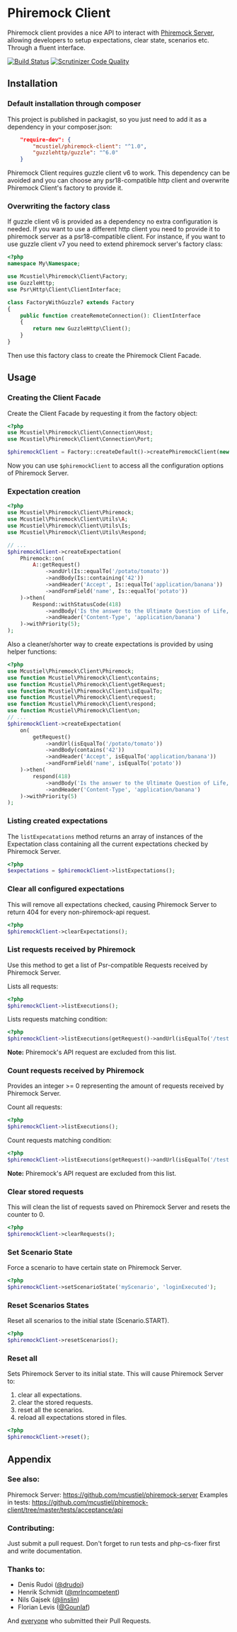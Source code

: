 # Phiremock Client

Phiremock client provides a nice API to interact with [Phiremock Server](https://github.com/mcustiel/phiremock-server), allowing developers to setup expectations, clear state, scenarios etc. Through a fluent interface.

[![Build Status](https://scrutinizer-ci.com/g/mcustiel/phiremock-client/badges/build.png?b=master)](https://scrutinizer-ci.com/g/mcustiel/phiremock/build-status/master)
[![Scrutinizer Code Quality](https://scrutinizer-ci.com/g/mcustiel/phiremock-client/badges/quality-score.png?b=master)](https://scrutinizer-ci.com/g/mcustiel/phiremock/?branch=master)

## Installation

### Default installation through composer

This project is published in packagist, so you just need to add it as a dependency in your composer.json:

```json
    "require-dev": {
        "mcustiel/phiremock-client": "^1.0",
        "guzzlehttp/guzzle": "^6.0"
    }
```
Phiremock Client requires guzzle client v6 to work. This dependency can be avoided and you can choose any psr18-compatible http client and overwrite Phiremock Client's factory to provide it.


### Overwriting the factory class

If guzzle client v6 is provided as a dependency no extra configuration is needed. If you want to use a different http client you need to provide it to phiremock server as a psr18-compatible client.
For instance, if you want to use guzzle client v7 you need to extend phiremock server's factory class:

```php
<?php
namespace My\Namespace;

use Mcustiel\Phiremock\Client\Factory;
use GuzzleHttp;
use Psr\Http\Client\ClientInterface;

class FactoryWithGuzzle7 extends Factory
{
    public function createRemoteConnection(): ClientInterface
    {
        return new GuzzleHttp\Client();
    }
}
```
Then use this factory class to create the Phiremock Client Facade.

## Usage

### Creating the Client Facade
Create the Client Facade by requesting it from the factory object:

```php
<?php
use Mcustiel\Phiremock\Client\Connection\Host;
use Mcustiel\Phiremock\Client\Connection\Port;

$phiremockClient = Factory::createDefault()->createPhiremockClient(new Host('my.phiremock.host'), new Port('8080'));
```

Now you can use `$phiremockClient` to access all the configuration options of Phiremock Server. 

### Expectation creation

```php
<?php
use Mcustiel\Phiremock\Client\Phiremock;
use Mcustiel\Phiremock\Client\Utils\A;
use Mcustiel\Phiremock\Client\Utils\Is;
use Mcustiel\Phiremock\Client\Utils\Respond;

// ...
$phiremockClient->createExpectation(
    Phiremock::on(
        A::getRequest()
            ->andUrl(Is::equalTo('/potato/tomato'))
            ->andBody(Is::containing('42'))
            ->andHeader('Accept', Is::equalTo('application/banana'))
            ->andFormField('name', Is::equalTo('potato'))
    )->then(
        Respond::withStatusCode(418)
            ->andBody('Is the answer to the Ultimate Question of Life, The Universe, and Everything')
            ->andHeader('Content-Type', 'application/banana')
    )->withPriority(5);
);

```

Also a cleaner/shorter way to create expectations is provided by using helper functions:

```php
<?php
use Mcustiel\Phiremock\Client\Phiremock;
use function Mcustiel\Phiremock\Client\contains;
use function Mcustiel\Phiremock\Client\getRequest;
use function Mcustiel\Phiremock\Client\isEqualTo;
use function Mcustiel\Phiremock\Client\request;
use function Mcustiel\Phiremock\Client\respond;
use function Mcustiel\Phiremock\Client\on;
// ...
$phiremockClient->createExpectation(
    on(
        getRequest()
            ->andUrl(isEqualTo('/potato/tomato'))
            ->andBody(contains('42'))
            ->andHeader('Accept', isEqualTo('application/banana'))
            ->andFormField('name', isEqualTo('potato'))
    )->then(
        respond(418)
            ->andBody('Is the answer to the Ultimate Question of Life, The Universe, and Everything')
            ->andHeader('Content-Type', 'application/banana')
    )->withPriority(5)
);
```

### Listing created expectations
The `listExpecatations` method returns an array of instances of the Expectation class containing all the current expectations checked by Phiremock Server.

```php
<?php
$expectations = $phiremockClient->listExpectations();
```

### Clear all configured expectations
This will remove all expectations checked, causing Phiremock Server to return 404 for every non-phiremock-api request.

```php
<?php
$phiremockClient->clearExpectations();
```

### List requests received by Phiremock
Use this method to get a list of Psr-compatible Requests received by Phiremock Server.

Lists all requests:

```php
<?php
$phiremockClient->listExecutions();
```

Lists requests matching condition:

```php
<?php
$phiremockClient->listExecutions(getRequest()->andUrl(isEqualTo('/test'));
```

**Note:** Phiremock's API request are excluded from this list.

### Count requests received by Phiremock
Provides an integer >= 0 representing the amount of requests received by Phiremock Server.

Count all requests:

```php
<?php
$phiremockClient->listExecutions();
```

Count requests matching condition:

```php
<?php
$phiremockClient->listExecutions(getRequest()->andUrl(isEqualTo('/test'));
```

**Note:** Phiremock's API request are excluded from this list.

### Clear stored requests
This will clean the list of requests saved on Phiremock Server and resets the counter to 0. 

```php
<?php
$phiremockClient->clearRequests();
```

### Set Scenario State
Force a scenario to have certain state on Phiremock Server.

```php
<?php
$phiremockClient->setScenarioState('myScenario', 'loginExecuted');
```

### Reset Scenarios States
Reset all scenarios to the initial state (Scenario.START).

```php
<?php
$phiremockClient->resetScenarios();
```

### Reset all
Sets Phiremock Server to its initial state. This will cause Phiremock Server to:
1. clear all expectations.
2. clear the stored requests.
3. reset all the scenarios.
4. reload all expectations stored in files.

```php
<?php
$phiremockClient->reset();
```

## Appendix

### See also:

Phiremock Server: https://github.com/mcustiel/phiremock-server
Examples in tests: https://github.com/mcustiel/phiremock-client/tree/master/tests/acceptance/api

### Contributing:

Just submit a pull request. Don't forget to run tests and php-cs-fixer first and write documentation.

### Thanks to:

* Denis Rudoi ([@drudoi](https://github.com/drudoi))
* Henrik Schmidt ([@mrIncompetent](https://github.com/mrIncompetent))
* Nils Gajsek ([@linslin](https://github.com/linslin))
* Florian Levis ([@Gounlaf](https://github.com/Gounlaf))

And [everyone](https://github.com/mcustiel/phiremock/graphs/contributors) who submitted their Pull Requests.
